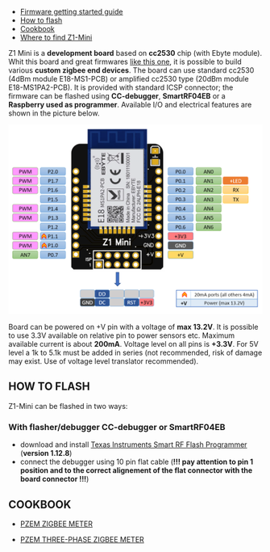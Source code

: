 - [Firmware getting started guide](#how-to-flash) 
- [How to flash](#how-to-flash)
- [Cookbook](#cookbook)
- [Where to find Z1-Mini](#how-to-flash) 


Z1 Mini is a **development board** based on **cc2530** chip (with Ebyte module). 
Whit this board and great firmwares [like this one](https://ptvo.info/zigbee-switch-configurable-firmware-v2-210/), it is possible to build various **custom zigbee end devices**.
The board can use standard cc2530 (4dBm module E18-MS1-PCB) or amplified cc2530 type (20dBm module E18-MS1PA2-PCB).
It is provided with standard ICSP connector; the firmware can be flashed using **CC-debugger**, **SmartRF04EB** or a **Raspberry used as programmer**.
Available I/O and electrical features are shown in the picture below.

<img src="https://github.com/Gio-dot/Z1-Mini/blob/gh-pages/images/Z1%20Mini%20Pinout.png?raw=true" width="850">

Board can be powered on +V pin with a voltage of **max 13.2V**. It is possible to use 3.3V available on relative pin to power sensors etc. Maximum available current is about **200mA**.
Voltage level on all pins is **+3.3V**. For 5V level a 1k to 5.1k must be added in series (not recommended, risk of damage may exist. Use of voltage level translator recommended).


## HOW TO FLASH
Z1-Mini can be flashed in two ways: 

### With flasher/debugger CC-debugger or SmartRF04EB
- download and install [Texas Instruments Smart RF Flash Programmer](https://www.ti.com/tool/FLASH-PROGRAMMER) (**version 1.12.8**)
- connect the debugger using 10 pin flat cable (**!!! pay attention to pin 1 position and to the correct alignement of the flat connector with the board connector !!!**)

## COOKBOOK

- [PZEM ZIGBEE METER](https://gio-dot.github.io/Z1-Mini/pzem-zigbee-meter)

- [PZEM THREE-PHASE ZIGBEE METER](https://gio-dot.github.io/Z1-Mini/pzem-three-phase-zigbee-meter)




